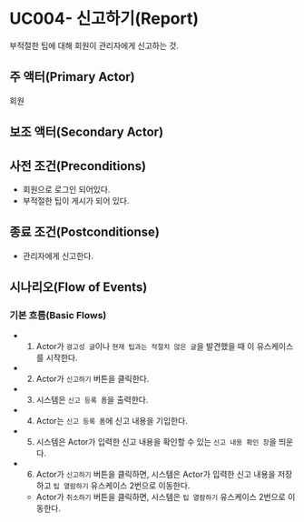 # UC004- 신고하기(Report)
부적절한 팁에 대해 회원이 관리자에게 신고하는 것.

## 주 액터(Primary Actor)
회원

## 보조 액터(Secondary Actor)

## 사전 조건(Preconditions)
- 회원으로 로그인 되어있다.
- 부적절한 팁이 게시가 되어 있다.

## 종료 조건(Postconditionse)
- 관리자에게 신고한다.

## 시나리오(Flow of Events)

### 기본 흐름(Basic Flows)
- 1. Actor가 `광고성 글`이나 `현재 팁과는 적절치 않은 글`을 발견했을 때 이 유스케이스를 시작한다.
- 2. Actor가 `신고하기` 버튼을 클릭한다.
- 3. 시스템은 `신고 등록 폼`을 출력한다.
- 4. Actor는 `신고 등록 폼`에 신고 내용을 기입한다.
- 5. 시스템은 Actor가 입력한 신고 내용을 확인할 수 있는 `신고 내용 확인 창`을 띄운다.
- 6. Actor가 `신고하기` 버튼을 클릭하면, 시스템은 Actor가 입력한 신고 내용을 저장하고 `팁 열람하기` 유스케이스 2번으로 이동한다.
    - Actor가 `취소하기` 버튼을 클릭하면,
        시스템은 `팁 열람하기` 유스케이스 2번으로 이동한다.
